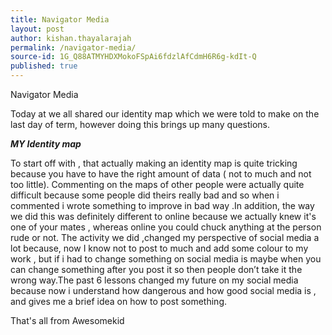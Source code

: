```yaml
---
title: Navigator Media
layout: post
author: kishan.thayalarajah
permalink: /navigator-media/
source-id: 1G_Q88ATMYHDXMokoFSpAi6fdzlAfCdmH6R6g-kdIt-Q
published: true
---
```

Navigator Media

Today at we all shared our identity map which we were told to make on the last day of term, however doing this brings up many questions.

**_MY Identity map_**

To start off with , that actually making an identity map is quite tricking because you have to have the right amount of data ( not to much and not too little). Commenting on the maps of other people were actually quite difficult because some people did theirs really bad and so when i commented i wrote something to improve in bad way .In addition, the way we did this was definitely different to online because we actually knew it's one of your mates , whereas  online you could chuck anything at the person rude or not. The activity we did ,changed my perspective of social media a lot because, now I know not to post to much and add some colour to my work , but if i had to change something on social media is maybe when you can change something after you post it so then people don’t take it the wrong way.The past 6 lessons changed my future on my social media because now i understand how dangerous and how good social media is , and gives me a brief idea on how to post something.

That's all from Awesomekid

